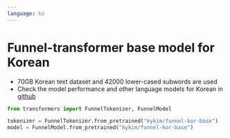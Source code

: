 ```yaml
---
language: ko
---
```


# Funnel-transformer base model for Korean

* 70GB Korean text dataset and 42000 lower-cased subwords are used
* Check the model performance and other language models for Korean in [github](https://github.com/kiyoungkim1/LM-kor)

```python
from transformers import FunnelTokenizer, FunnelModel

tokenizer = FunnelTokenizer.from_pretrained("kykim/funnel-kor-base")
model = FunnelModel.from_pretrained("kykim/funnel-kor-base")
```